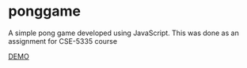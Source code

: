 # ponggame
A simple pong game developed using JavaScript. This was done as an assignment for CSE-5335 course


<a href="https://simple-pong-game.herokuapp.com/pong.html" target="_blank">DEMO</a>
